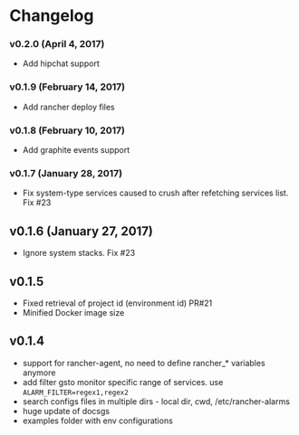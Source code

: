 # Changelog

### v0.2.0 (April 4, 2017)
 - Add hipchat support

### v0.1.9 (February 14, 2017)
 - Add rancher deploy files

### v0.1.8 (February 10, 2017)
 - Add graphite events support

### v0.1.7 (January 28, 2017)
 - Fix system-type services caused to crush after refetching services list. Fix #23

## v0.1.6 (January 27, 2017)
 - Ignore system stacks. Fix #23

## v0.1.5
 - Fixed retrieval of project id (environment id) PR#21
 - Minified Docker image size

## v0.1.4
 - support for rancher-agent, no need to define rancher_* variables anymore
 - add filter gsto monitor specific range of services. use `ALARM_FILTER=regex1,regex2`
 - search configs files in multiple dirs - local dir, cwd, /etc/rancher-alarms
 - huge update of docsgs
 - examples folder with env configurations
